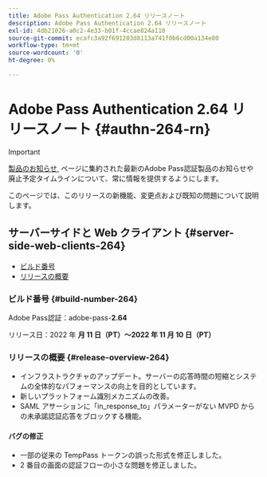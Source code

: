 ```yaml
---
title: Adobe Pass Authentication 2.64 リリースノート
description: Adobe Pass Authentication 2.64 リリースノート
exl-id: 4db21026-a0c2-4e33-b01f-4ccae824a110
source-git-commit: ecafc3a92f691203d8113a741f0b6cd00a134e80
workflow-type: tm+mt
source-wordcount: '0'
ht-degree: 0%

---
```


# Adobe Pass Authentication 2.64 リリースノート {#authn-264-rn}

>[!IMPORTANT]
>
> [&#x200B; 製品のお知らせ &#x200B;](/help/authentication/product-announcements.md) ページに集約された最新のAdobe Pass認証製品のお知らせや廃止予定タイムラインについて、常に情報を提供するようにします。

このページでは、このリリースの新機能、変更点および既知の問題について説明します。

## サーバーサイドと Web クライアント {#server-side-web-clients-264}

* [ビルド番号](#build-number-264)
* [リリースの概要](#release-overview-264)

### ビルド番号 {#build-number-264}

Adobe Pass認証：adobe-pass-**2.64**

リリース日：2022 年 **月 11 日（PT）～2022 年 11 月 10 日（PT）**

### リリースの概要 {#release-overview-264}

* インフラストラクチャのアップデート。サーバーの応答時間の短縮とシステムの全体的なパフォーマンスの向上を目的としています。
* 新しいプラットフォーム識別メカニズムの改善。
* SAML アサーションに「in_response_to」パラメーターがない MVPD からの未承諾認証応答をブロックする機能。

#### バグの修正

* 一部の従来の TempPass トークンの誤った形式を修正しました。
* 2 番目の画面の認証フローの小さな問題を修正しました。
